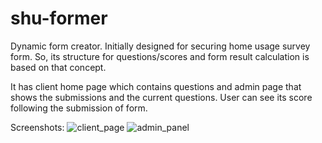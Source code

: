 # shu-former

Dynamic form creator. Initially designed for securing home usage survey form. So, its structure for questions/scores and form result calculation is based on that concept.

It has client home page which contains questions and admin page that shows the submissions and the current questions.
User can see its score following the submission of form.

Screenshots:
![client_page][clientpage]
![admin_panel][adminpanel]

[adminpanel]: https://res.cloudinary.com/dx8zk6fg9/image/upload/v1546353632/ss_shu4_admin_panel_submissions.png
[clientpage]: https://res.cloudinary.com/dx8zk6fg9/image/upload/v1546353632/ss_shu1.png
